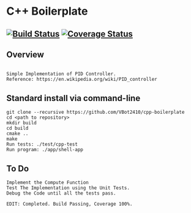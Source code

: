 # C++ Boilerplate
[![Build Status](https://travis-ci.org/VBot2410/cpp-boilerplate.svg?branch=master)](https://travis-ci.org/VBot2410/cpp-boilerplate)
[![Coverage Status](https://coveralls.io/repos/github/VBot2410/cpp-boilerplate/badge.png?branch=master)](https://coveralls.io/github/VBot2410/cpp-boilerplate?branch=master)
---

## Overview
```

Simple Implementation of PID Controller.
Reference: https://en.wikipedia.org/wiki/PID_controller
```

## Standard install via command-line
```
git clone --recursive https://github.com/VBot2410/cpp-boilerplate
cd <path to repository>
mkdir build
cd build
cmake ..
make
Run tests: ./test/cpp-test
Run program: ./app/shell-app
```
## To Do
```
Implement the Compute Function
Test The Implementation using the Unit Tests.
Debug the Code until all the tests pass.

EDIT: Completed. Build Passing, Coverage 100%.
```
